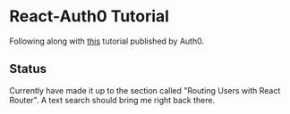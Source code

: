 # React-Auth0 Tutorial

Following along with [this](
https://auth0.com/blog/react-tutorial-building-and-securing-your-first-app/#Developing-a-Backend-API-with-Node-js-and-Express
)
tutorial published by Auth0.

## Status

Currently have made it up to the section called "Routing Users with React Router". A
text search should bring me right back there.

